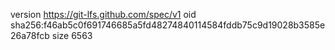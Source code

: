 version https://git-lfs.github.com/spec/v1
oid sha256:f46ab5c0f691746685a5fd48274840114584fddb75c9d19028b3585e26a78fcb
size 6563
